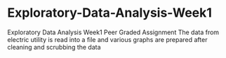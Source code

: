 # Exploratory-Data-Analysis-Week1
Exploratory Data Analysis Week1 Peer Graded Assignment
The data from electric utility is read into a file and various graphs are prepared after cleaning and scrubbing the data
